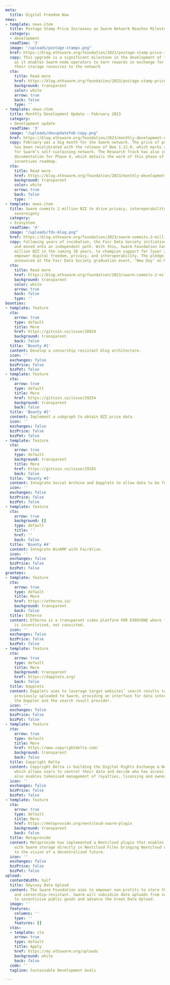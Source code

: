 ```yaml
---
meta:
  title: Digital Freedom Now
news:
- template: news-item
  title: Postage Stamp Price Increases as Swarm Network Reaches Milestone of Self-Sustainability
  category:
  - development
  readTime: '3'
  image: "/uploads/postage-stamps.png"
  href: https://blog.ethswarm.org/foundation/2023/postage-stamp-price-increases-as-swarm-network-reaches-milestone-of-self-sustainability/
  copy: This upgrade is a significant milestone in the development of the Swarm network,
    as it enables Swarm node operators to earn rewards in exchange for contributing
    their storage resources to the network
  cta:
    title: Read more
    href: https://blog.ethswarm.org/foundation/2023/postage-stamp-price-increases-as-swarm-network-reaches-milestone-of-self-sustainability/
    background: transparent
    color: white
    arrow: true
    back: false
    type: ''
- template: news-item
  title: Monthly Development Update – February 2023
  category:
  - Development update
  readTime: '3'
  image: "/uploads/devupdatefeb-copy.png"
  href: https://blog.ethswarm.org/foundation/2023/monthly-development-update-february-2023/
  copy: February was a big month for the Swarm network. The price of postage stamps
    has been recalibrated with the release of Bee 1.12.0, which marks a major milestone
    for Swarm’s self-sustaining network. The Research Track has also completed the
    documentation for Phase 4, which details the work of this phase of the Storage
    incentives roadmap.
  cta:
    title: Read more
    href: https://blog.ethswarm.org/foundation/2023/monthly-development-update-february-2023/
    background: transparent
    color: white
    arrow: true
    back: false
    type: ''
- template: news-item
  title: Swarm commits 2 million BZZ to drive privacy, interoperability, and data
    sovereignty
  category:
  - Ecosystem
  readTime: '4'
  image: "/uploads/fds-blog.png"
  href: https://blog.ethswarm.org/foundation/2023/swarm-commits-2-million-bzz-to-drive-privacy-interoperability-and-data-sovereignty/
  copy: Following years of incubation, the Fair Data Society initiative graduated
    and moved onto an independent path. With this, Swarm Foundation has pledged 2
    million BZZ in the coming 10 years, to champion support for layer 2 projects that
    empower digital freedom, privacy, and interoperability. The pledge was officially
    announced at the Fair Data Society graduation event, ‘New Day’ on March 21st 2023.
  cta:
    title: Read more
    href: https://blog.ethswarm.org/foundation/2023/swarm-commits-2-million-bzz-to-drive-privacy-interoperability-and-data-sovereignty/
    background: transparent
    color: white
    arrow: true
    back: false
    type: ''
bounties:
- template: feature
  cta:
    arrow: true
    type: default
    title: More
    href: https://gitcoin.co/issue/28924
    background: transparent
    back: false
  title: 'Bounty #1'
  content: Develop a censorship resistant blog architecture.
  icon: ''
  exchanges: false
  bzzPrice: false
  bzzPot: false
- template: feature
  cta:
    arrow: true
    type: default
    title: More
    href: https://gitcoin.co/issue/29254
    background: transparent
    back: false
  title: 'Bounty #2'
  content: Implement a subgraph to obtain BZZ price data.
  icon: ''
  exchanges: false
  bzzPrice: false
  bzzPot: false
- template: feature
  cta:
    arrow: true
    type: default
    background: transparent
    title: More
    href: https://gitcoin.co/issue/29165
    back: false
  title: 'Bounty #3'
  content: Integrate Social Archive and Dapplets to allow data to be found.
  icon: ''
  exchanges: false
  bzzPrice: false
  bzzPot: false
- template: feature
  cta:
    arrow: true
    background: []
    type: default
    title: ''
    href: ''
    back: false
  title: 'Bounty #4'
  content: Integrate WinAMP with Fairdrive.
  icon: ''
  exchanges: false
  bzzPrice: false
  bzzPot: false
grantees:
- template: feature
  cta:
    arrow: true
    type: default
    title: More
    href: https://etherna.io/
    background: transparent
    back: false
  title: Etherna
  content: Etherna is a transparent video platform FOR EVERYONE where freedom of speech
    is incentivized, not convicted.
  icon: ''
  exchanges: false
  bzzPrice: false
  bzzPot: false
- template: feature
  cta:
    arrow: true
    type: default
    title: More
    background: transparent
    href: https://dapplets.org/
    back: false
  title: Dapplets
  content: Dapplets aims to leverage target websites’ search results to pull data
    previously uploaded to Swarm, providing an interface for data interchange between
    the Dapplet and the search result provider.
  icon: ''
  exchanges: false
  bzzPrice: false
  bzzPot: false
- template: feature
  cta:
    arrow: true
    type: default
    title: More
    href: https://www.copyrightdelta.com/
    background: transparent
    back: false
  title: Copyright Delta
  content: Copyright Delta is building the Digital Rights Exchange & Network (DRX)
    which allows users to control their data and decide who has access to it. DRX
    also enables tokenised management of royalties, licensing and ownership.
  icon: ''
  exchanges: false
  bzzPrice: false
  bzzPot: false
- template: feature
  cta:
    arrow: true
    type: default
    title: More
    href: https://metaprovide.org/nextcloud-swarm-plugin
    background: transparent
    back: false
  title: Metaprovide
  content: Metaprovide has implemented a Nextcloud plugin that enables users to interact
    with Swarm storage directly in Nextcloud Files bringing Nextcloud users closer
    to the vision of a decentralized future.
  icon: ''
  exchanges: false
  bzzPrice: false
  bzzPot: false
upload:
  contentWidth: half
  title: Odyssey Data Upload
  content: The Swarm Foundation aims to empower non-profits to store their data securely
    and censorship-resistant. Swarm will subsidize data uploads from selected projects
    to incentivise public goods and advance the Great Data Upload.
  image: ''
  features:
    columns: ''
    type: ''
    features: []
  ctas:
  - template: cta
    arrow: true
    type: default
    title: Apply
    href: https://my.ethswarm.org/uploads
    background: white
    back: false
  code: ''
  tagline: Sustainable Development Goals

---
```

